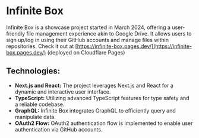 # Infinite Box

Infinite Box is a showcase project started in March 2024, offering a user-friendly file management experience akin to Google Drive. It allows users to sign up/log in using their GitHub accounts and manage files within repositories. Check it out at [https://infinite-box.pages.dev/](https://infinite-box.pages.dev/) (deployed on Cloudflare Pages)


## Technologies:

- **Next.js and React:** The project leverages Next.js and React for a dynamic and interactive user interface.
- **TypeScript:** Utilizing advanced TypeScript features for type safety and a reliable codebase.
- **GraphQL:** Infinite Box integrates GraphQL to efficiently query and manipulate data.
- **OAuth2 Flow:** OAuth2 authentication flow is implemented to enable user authentication via GitHub accounts.
